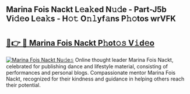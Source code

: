 ## Marina Fois Nackt L𝚎a𝚔ed N𝚞𝚍e - Part-J5b Vi𝚍𝚎o L𝚎a𝚔s - H𝚘𝚝 O𝚗𝚕yf𝚊ns P𝚑𝚘tos wrVFK

# <h2><a href="http://kf73vv.oniu.top/?m=Marina+Fois+Nackt">🔗👉 🔴 Marina Fois Nackt P𝚑ot𝚘𝚜 V𝚒d𝚎o</a></h2>

[![Marina Fois Nackt Nu𝚍e𝚜](https://i.imgur.com/0qMVB7G.gif)](http://kf73vv.oniu.top/?m=Marina+Fois+Nackt)
Online thought leader Marina Fois Nackt, celebrated for publishing dance and lifestyle material, consisting of performances and personal blogs. Compassionate mentor Marina Fois Nackt, recognized for their kindness and guidance in helping others reach their potential.  
